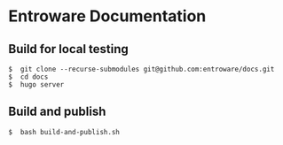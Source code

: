 # Entroware Documentation

## Build for local testing
```
$  git clone --recurse-submodules git@github.com:entroware/docs.git
$  cd docs
$  hugo server
```


## Build and publish
```
$  bash build-and-publish.sh
```


